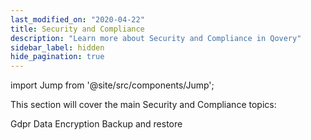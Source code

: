 ```yaml
---
last_modified_on: "2020-04-22"
title: Security and Compliance
description: "Learn more about Security and Compliance in Qovery"
sidebar_label: hidden
hide_pagination: true
---
```


import Jump from '@site/src/components/Jump';

This section will cover the main Security and Compliance topics:

<Jump to="/docs/security-and-compliance/gdpr/">Gdpr</Jump>
<Jump to="/docs/security-and-compliance/data/">Data</Jump>
<Jump to="/docs/security-and-compliance/encryption/">Encryption</Jump>
<Jump to="/docs/security-and-compliance/backup-and-restore/">Backup and restore</Jump>



